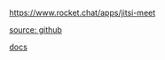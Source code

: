 https://www.rocket.chat/apps/jitsi-meet

[source: github](https://github.com/RocketChat/Rocket.Chat)

[docs](https://docs.rocket.chat/docs/jitsi-app)
